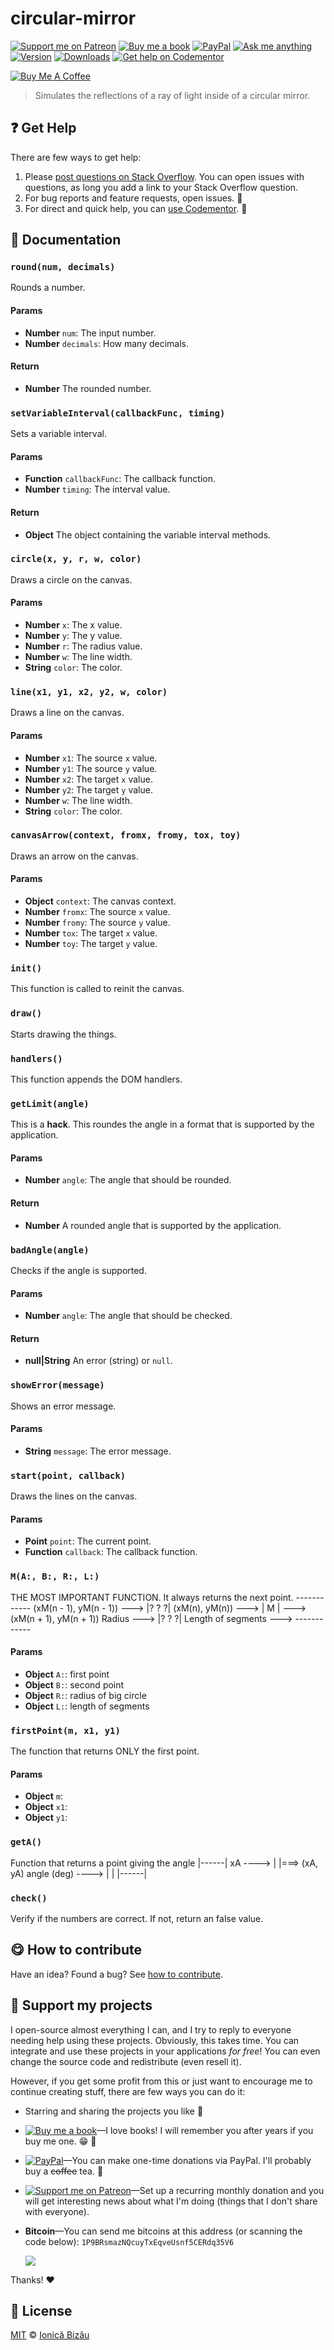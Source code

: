 <!-- Please do not edit this file. Edit the `blah` field in the `package.json` instead. If in doubt, open an issue. -->


















# circular-mirror

 [![Support me on Patreon][badge_patreon]][patreon] [![Buy me a book][badge_amazon]][amazon] [![PayPal][badge_paypal_donate]][paypal-donations] [![Ask me anything](https://img.shields.io/badge/ask%20me-anything-1abc9c.svg)](https://github.com/IonicaBizau/ama) [![Version](https://img.shields.io/npm/v/circular-mirror.svg)](https://www.npmjs.com/package/circular-mirror) [![Downloads](https://img.shields.io/npm/dt/circular-mirror.svg)](https://www.npmjs.com/package/circular-mirror) [![Get help on Codementor](https://cdn.codementor.io/badges/get_help_github.svg)](https://www.codementor.io/@johnnyb?utm_source=github&utm_medium=button&utm_term=johnnyb&utm_campaign=github)

<a href="https://www.buymeacoffee.com/H96WwChMy" target="_blank"><img src="https://www.buymeacoffee.com/assets/img/custom_images/yellow_img.png" alt="Buy Me A Coffee"></a>







> Simulates the reflections of a ray of light inside of a circular mirror.





































## :question: Get Help

There are few ways to get help:



 1. Please [post questions on Stack Overflow](https://stackoverflow.com/questions/ask). You can open issues with questions, as long you add a link to your Stack Overflow question.
 2. For bug reports and feature requests, open issues. :bug:
 3. For direct and quick help, you can [use Codementor](https://www.codementor.io/johnnyb). :rocket:







## :memo: Documentation


### `round(num, decimals)`
Rounds a number.

#### Params

- **Number** `num`: The input number.
- **Number** `decimals`: How many decimals.

#### Return
- **Number** The rounded number.

### `setVariableInterval(callbackFunc, timing)`
Sets a variable interval.

#### Params

- **Function** `callbackFunc`: The callback function.
- **Number** `timing`: The interval value.

#### Return
- **Object** The object containing the variable interval methods.

### `circle(x, y, r, w, color)`
Draws a circle on the canvas.

#### Params

- **Number** `x`: The x value.
- **Number** `y`: The y value.
- **Number** `r`: The radius value.
- **Number** `w`: The line width.
- **String** `color`: The color.

### `line(x1, y1, x2, y2, w, color)`
Draws a line on the canvas.

#### Params

- **Number** `x1`: The source `x` value.
- **Number** `y1`: The source `y` value.
- **Number** `x2`: The target `x` value.
- **Number** `y2`: The target `y` value.
- **Number** `w`: The line width.
- **String** `color`: The color.

### `canvasArrow(context, fromx, fromy, tox, toy)`
Draws an arrow on the canvas.

#### Params

- **Object** `context`: The canvas context.
- **Number** `fromx`: The source `x` value.
- **Number** `fromy`: The source `y` value.
- **Number** `tox`: The target `x` value.
- **Number** `toy`: The target `y` value.

### `init()`
This function is called to reinit the canvas.

### `draw()`
Starts drawing the things.

### `handlers()`
This function appends the DOM handlers.

### `getLimit(angle)`
This is a **hack**. This roundes the angle in a format that is supported by the application.

#### Params

- **Number** `angle`: The angle that should be rounded.

#### Return
- **Number** A rounded angle that is supported by the application.

### `badAngle(angle)`
Checks if the angle is supported.

#### Params

- **Number** `angle`: The angle that should be checked.

#### Return
- **null|String** An error (string) or `null`.

### `showError(message)`
Shows an error message.

#### Params

- **String** `message`: The error message.

### `start(point, callback)`
Draws the lines on the canvas.

#### Params

- **Point** `point`: The current point.
- **Function** `callback`: The callback function.

### `M(A:, B:, R:, L:)`
THE MOST IMPORTANT FUNCTION.
It always returns the next point.
                            ------------
(xM(n - 1), yM(n - 1)) ---> |?    ?   ?|
(xM(n), yM(n))         ---> |     M    | ---> (xM(n + 1), yM(n + 1))
Radius                 ---> |?    ?   ?|
Length of segments     ---> ------------

#### Params

- **Object** `A:`: first point
- **Object** `B:`: second point
- **Object** `R:`: radius of big circle
- **Object** `L:`: length of segments

### `firstPoint(m, x1, y1)`
The function that returns ONLY the first point.

#### Params

- **Object** `m`:
- **Object** `x1`:
- **Object** `y1`:

### `getA()`
Function that returns a point giving the angle
                            |------|
        xA          ---->   |      |===> (xA, yA)
        angle (deg) ---->   |      |
                            |------|

### `check()`
Verify if the numbers are correct.
        If not, return an false value.














## :yum: How to contribute
Have an idea? Found a bug? See [how to contribute][contributing].


## :sparkling_heart: Support my projects
I open-source almost everything I can, and I try to reply to everyone needing help using these projects. Obviously,
this takes time. You can integrate and use these projects in your applications *for free*! You can even change the source code and redistribute (even resell it).

However, if you get some profit from this or just want to encourage me to continue creating stuff, there are few ways you can do it:


 - Starring and sharing the projects you like :rocket:
 - [![Buy me a book][badge_amazon]][amazon]—I love books! I will remember you after years if you buy me one. :grin: :book:
 - [![PayPal][badge_paypal]][paypal-donations]—You can make one-time donations via PayPal. I'll probably buy a ~~coffee~~ tea. :tea:
 - [![Support me on Patreon][badge_patreon]][patreon]—Set up a recurring monthly donation and you will get interesting news about what I'm doing (things that I don't share with everyone).
 - **Bitcoin**—You can send me bitcoins at this address (or scanning the code below): `1P9BRsmazNQcuyTxEqveUsnf5CERdq35V6`

    ![](https://i.imgur.com/z6OQI95.png)


Thanks! :heart:
























## :scroll: License

[MIT][license] © [Ionică Bizău][website]






[license]: /LICENSE
[website]: https://ionicabizau.net
[contributing]: /CONTRIBUTING.md
[docs]: /DOCUMENTATION.md
[badge_patreon]: https://ionicabizau.github.io/badges/patreon.svg
[badge_amazon]: https://ionicabizau.github.io/badges/amazon.svg
[badge_paypal]: https://ionicabizau.github.io/badges/paypal.svg
[badge_paypal_donate]: https://ionicabizau.github.io/badges/paypal_donate.svg
[patreon]: https://www.patreon.com/ionicabizau
[amazon]: http://amzn.eu/hRo9sIZ
[paypal-donations]: https://www.paypal.com/cgi-bin/webscr?cmd=_s-xclick&hosted_button_id=RVXDDLKKLQRJW
